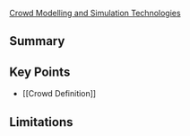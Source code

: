 
[Crowd Modelling and Simulation Technologies](https://research.tees.ac.uk/ws/portalfiles/portal/6477586/Accepted_manuscript.pdf)
## Summary

## Key Points

- [[Crowd Definition]]
## Limitations



